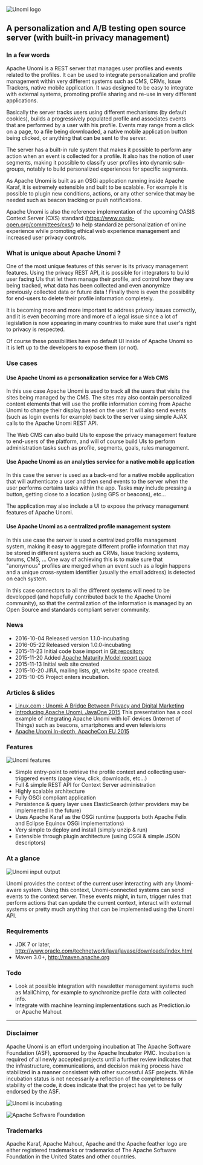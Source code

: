 <!--
  ~ Licensed to the Apache Software Foundation (ASF) under one or more
  ~ contributor license agreements.  See the NOTICE file distributed with
  ~ this work for additional information regarding copyright ownership.
  ~ The ASF licenses this file to You under the Apache License, Version 2.0
  ~ (the "License"); you may not use this file except in compliance with
  ~ the License.  You may obtain a copy of the License at
  ~
  ~      http://www.apache.org/licenses/LICENSE-2.0
  ~
  ~ Unless required by applicable law or agreed to in writing, software
  ~ distributed under the License is distributed on an "AS IS" BASIS,
  ~ WITHOUT WARRANTIES OR CONDITIONS OF ANY KIND, either express or implied.
  ~ See the License for the specific language governing permissions and
  ~ limitations under the License.
  -->
  
![Unomi logo](images/apache-unomi-380x85.png)

## A personalization and A/B testing open source server (with built-in privacy management)

### In a few words

Apache Unomi is a REST server that manages user profiles and events related to the profiles. It can be used to
integrate personalization and profile management within very different systems such as CMS, CRMs, Issue Trackers,
native mobile application. It was designed to be easy to integrate with external systems, promoting profile sharing
and re-use in very different applications.
 
Basically the server tracks users using different mechanisms (by default cookies), builds a progressively populated
profile and associates events that are performed by a user with his profile. Events may range from a click on a page,
to a file being downloaded, a native mobile application button being clicked, or anything that can be sent to the
server.

The server has a built-in rule system that makes it possible to perform any action when an event is collected for
a profile. It also has the notion of user segments, making it possible to classify user profiles into dynamic
 sub-groups, notably to build personalized experiences for specific segments.
 
As Apache Unomi is built as an OSGi application running inside Apache Karaf, it is extremely extensible and built to
be scalable. For example it is possible to plugin new conditions, actions, or any other service that may be needed 
such as beacon tracking or push notifications.

Apache Unomi is also the reference implementation of the upcoming OASIS Context Server (CXS) standard 
(https://www.oasis-open.org/committees/cxs/) to help standardize personalization of online experience
while promoting ethical web experience management and increased user privacy controls.

### What is unique about Apache Unomi ?

One of the most unique features of this server is its privacy management features. Using the privacy REST API, it is
possible for integrators to build user facing UIs that let them manage their profile, and control how they are being
tracked, what data has been collected and even anonymize previously collected data or future data ! Finally there is 
even the possibility for end-users to delete their profile information completely. 

It is becoming more and more important to address privacy issues correctly, and it is even becoming more and more of 
a legal issue since a lot of legislation is now appearing in many countries to make sure that user's right to privacy is 
respected.

Of course these possibilities have no default UI inside of Apache Unomi so it is left up to the developers to expose
them (or not).

### Use cases

#### Use Apache Unomi as a personalization service for a Web CMS

In this use case Apache Unomi is used to track all the users that visits the sites being managed by the CMS. The 
sites may also contain personalized content elements that will use the profile information coming from Apache Unomi
to change their display based on the user. It will also send events (such as login events for example) back to the
server using simple AJAX calls to the Apache Unomi REST API. 

The Web CMS can also build UIs to expose the privacy management feature to end-users of the platform, and will of 
course build UIs to perform administration tasks such as profile, segments, goals, rules management. 

#### Use Apache Unomi as an analytics service for a native mobile application

In this case the server is used as a back-end for a native mobile application that will authenticate a user and then
send events to the server when the user performs certains tasks within the app. Tasks may include pressing a button,
getting close to a location (using GPS or beacons), etc...

The application may also include a UI to expose the privacy management features of Apache Unomi.

#### Use Apache Unomi as a centralized profile management system

In this use case the server is used a centralized profile management system, making it easy to aggregate different
profile information that may be stored in different systems such as CRMs, Issue tracking systems, forums, CMS, ...
One way of achieving this is to make sure that "anonymous" profiles are merged when an event such as a login happens
and a unique cross-system identifier (usually the email address) is detected on each system.

In this case connectors to all the different systems will need to be developped (and hopefully contributed back to
the Apache Unomi community), so that the centralization of the information is managed by an Open Source and standards
compliant server community.

### News

- 2016-10-04 Released version 1.1.0-incubating
- 2016-05-22 Released version 1.0.0-incubating
- 2015-11-23 Initial code base import in [Git repository](source-repository.html) 
- 2015-11-20 Added [Apache Maturity Model report page](maturity-model-report.html)
- 2015-11-13 Initial web site created
- 2015-10-20 JIRA, mailing lists, git, website space created.
- 2015-10-05 Project enters incubation.

### Articles & slides

* [Linux.com : Unomi: A Bridge Between Privacy and Digital Marketing](http://www.linux.com/news/enterprise/cloud-computing/858418-unomi-a-bridge-between-privacy-and-digital-marketing)
* [Introducing Apache Unomi, JavaOne 2015](http://www.slideshare.net/sergehuber/introducing-apache-unomi-javaone-2015-session) This presentation has a cool example of integrating Apache Unomi with IoT devices (Internet of Things) such as beacons, smartphones and even televisions
* [Apache Unomi In-depth, ApacheCon EU 2015](http://www.slideshare.net/sergehuber/apache-unomi-in-depth-apachecon-eu-2015-session)

### Features

![Unomi features](images/unomi-features.png)

* Simple entry-point to retrieve the profile context and collecting user-triggered events (page view, click, downloads, etc...)
* Full & simple REST API for Context Server administration
* Highly scalable architecture
* Fully OSGi compliant application
* Persistence & query layer uses ElasticSearch (other providers may be implemented in the future)
* Uses Apache Karaf as the OSGi runtime (supports both Apache Felix and Eclipse Equinox OSGi implementations)
* Very simple to deploy and install (simply unzip & run)
* Extensible through plugin architecture (using OSGi & simple JSON descriptors)

### At a glance

![Unomi input output](images/unomi-input-output.png)

Unomi provides the context of the current user interacting with any Unomi-aware system. Using this context, Unomi-connected systems can
send events to the context server. These events might, in turn, trigger rules that perform actions that can update the current context,
interact with external systems or pretty much anything that can be implemented using the Unomi API.

### Requirements

* JDK 7 or later, http://www.oracle.com/technetwork/java/javase/downloads/index.html
* Maven 3.0+, http://maven.apache.org
        
### Todo

- Look at possible integration with newsletter management systems such as MailChimp, for example to synchronize profile data with collected info.
- Integrate with machine learning implementations such as Prediction.io or Apache Mahout

---

### Disclaimer

Apache Unomi is an effort undergoing incubation at The Apache Software Foundation (ASF), sponsored by the Apache Incubator PMC. Incubation is required 
of all newly accepted projects until a further review indicates that the infrastructure, communications, and decision making process have stabilized 
in a manner consistent with other successful ASF projects. While incubation status is not necessarily a reflection of the completeness or stability 
of the code, it does indicate that the project has yet to be fully endorsed by the ASF.

![Unomi is incubating](images/incubator-logo.png)

![Apache Software Foundation](https://www.apache.org/foundation/press/kit/asf_logo_url_small.png)

### Trademarks

Apache Karaf, Apache Mahout, Apache and the Apache feather logo are either registered trademarks or trademarks of The
 Apache Software Foundation in the United States and other countries.
 


